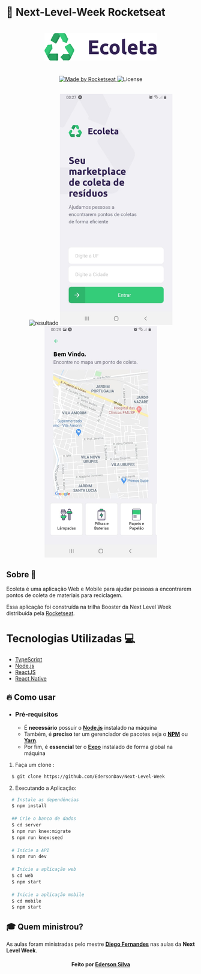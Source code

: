 <h1>🚀 Next-Level-Week Rocketseat<h1>
<h3 align="center">
  <img alt="Logo" title="#logo" width="300px" src=".github/logo.png">
    <br> 
    <br>
</h3>
<p align="center">
  <a href="https://rocketseat.com.br">
    <img alt="Made by Rocketseat" src="https://img.shields.io/badge/made%20by-Rocketseat-%237519C1">
  </a>
  <a>
  <img alt="License" src="https://img.shields.io/github/license/vitorserrano/ecoleta?color=%237519C1">
  <br><br>
</p>
<p align="center">
  <img alt="resultado" title="#resultado"  src=".github/gif.gif">
  <img src=".github/mobileImage01.jpeg" width="300px" alt="mobileImage"> 
  <img src=".github/mobileImage02.jpeg" width="300px" alt="mobileImage">
</p>
<h2>Sobre 📜</h2>
Ecoleta é uma aplicação Web e Mobile para ajudar pessoas a encontrarem pontos de coleta de materiais para reciclagem.

Essa aplicação foi construída na trilha Booster da Next Level Week distribuída pela [Rocketseat](https://rocketseat.com.br/).

<h1>Tecnologias Utilizadas 💻</h1>

- [TypeScript](https://www.typescriptlang.org/)
- [Node.js](https://nodejs.org/en/)
- [ReactJS](https://reactjs.org/)
- [React Native](https://reactnative.dev/)

## :fire: Como usar

- ### **Pré-requisitos**

  - É **necessário** possuir o **[Node.js](https://nodejs.org/en/)** instalado na máquina
  - Também, é **preciso** ter um gerenciador de pacotes seja o **[NPM](https://www.npmjs.com/)** ou **[Yarn](https://yarnpkg.com/)**.
  - Por fim, é **essencial** ter o **[Expo](https://expo.io/)** instalado de forma global na máquina

1. Faça um clone :

```sh
  $ git clone https://github.com/EdersonDav/Next-Level-Week
```

2. Executando a Aplicação:

```sh
  # Instale as dependências
  $ npm install

  ## Crie o banco de dados
  $ cd server
  $ npm run knex:migrate
  $ npm run knex:seed

  # Inicie a API
  $ npm run dev

  # Inicie a aplicação web
  $ cd web
  $ npm start

  # Inicie a aplicação mobile
  $ cd mobile
  $ npm start
```
  ## :mortar_board: Quem ministrou?

As aulas foram ministradas pelo mestre **[Diego Fernandes](https://github.com/diego3g)** nas aulas da **Next Level Week**.

<h4 align="center">
    Feito por <a href="www.linkedin.com/in/ederson-silva-79b46110b" target="_blank">Ederson Silva</a>
</h4>
